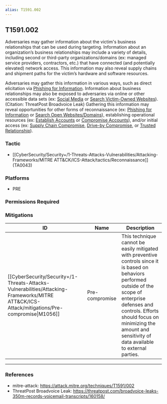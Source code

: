 ```yaml
---
alias: T1591.002
---
```


## T1591.002

Adversaries may gather information about the victim's business relationships that can be used during targeting. Information about an organization’s business relationships may include a variety of details, including second or third-party organizations/domains (ex: managed service providers, contractors, etc.) that have connected (and potentially elevated) network access. This information may also reveal supply chains and shipment paths for the victim’s hardware and software resources.

Adversaries may gather this information in various ways, such as direct elicitation via [Phishing for Information](https://attack.mitre.org/techniques/T1598). Information about business relationships may also be exposed to adversaries via online or other accessible data sets (ex: [Social Media](https://attack.mitre.org/techniques/T1593/001) or [Search Victim-Owned Websites](https://attack.mitre.org/techniques/T1594)).(Citation: ThreatPost Broadvoice Leak) Gathering this information may reveal opportunities for other forms of reconnaissance (ex: [Phishing for Information](https://attack.mitre.org/techniques/T1598) or [Search Open Websites/Domains](https://attack.mitre.org/techniques/T1593)), establishing operational resources (ex: [Establish Accounts](https://attack.mitre.org/techniques/T1585) or [Compromise Accounts](https://attack.mitre.org/techniques/T1586)), and/or initial access (ex: [Supply Chain Compromise](https://attack.mitre.org/techniques/T1195), [Drive-by Compromise](https://attack.mitre.org/techniques/T1189), or [Trusted Relationship](https://attack.mitre.org/techniques/T1199)).


### Tactic
- [[CyberSecurity/Security+/1-Threats-Attacks-Vulnerabilities/Attacking-Frameworks/MITRE ATT&CK/ICS-Attack/tactics/Reconnaissance]] (TA0043)

### Platforms
- PRE

### Permissions Required

### Mitigations

| ID | Name | Description |
| --- | --- | --- |
| [[CyberSecurity/Security+/1-Threats-Attacks-Vulnerabilities/Attacking-Frameworks/MITRE ATT&CK/ICS-Attack/mitigations/Pre-compromise\|M1056]] | Pre-compromise | This technique cannot be easily mitigated with preventive controls since it is based on behaviors performed outside of the scope of enterprise defenses and controls. Efforts should focus on minimizing the amount and sensitivity of data available to external parties. |


---
### References

- mitre-attack: https://attack.mitre.org/techniques/T1591/002
- ThreatPost Broadvoice Leak: https://threatpost.com/broadvoice-leaks-350m-records-voicemail-transcripts/160158/
